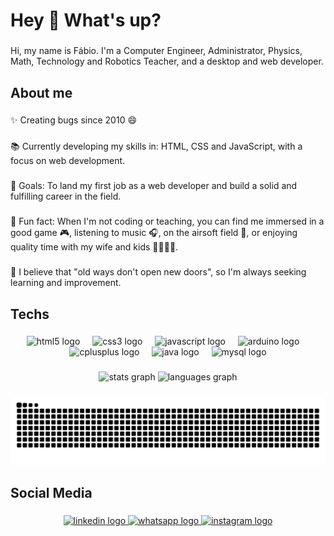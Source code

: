 <h1 align="left">Hey 👋 What's up?</h1>

###

<p align="left">Hi, my name is Fábio. I'm a Computer Engineer, Administrator, Physics, Math, Technology and Robotics Teacher, and a desktop and web developer.</p>

###

<h2 align="left">About me</h2>

###

<p align="left">✨ Creating bugs since 2010 😄</p>

###

<p align="left">📚 Currently developing my skills in: HTML, CSS and JavaScript, with a focus on web development.</p>

###

<p align="left">🎯 Goals: To land my first job as a web developer and build a solid and fulfilling career in the field.</p>

###

<p align="left">🎲 Fun fact: When I'm not coding or teaching, you can find me immersed in a good game 🎮, listening to music 🎧, on the airsoft field 🎯, or enjoying quality time with my wife and kids 👨‍👩‍👧‍👦.</p>

###

<p align="left">🧭 I believe that "old ways don't open new doors", so I'm always seeking learning and improvement.</p>

###

<h2 align="left">Techs</h2>

###

<div align="center">
  <img src="https://cdn.jsdelivr.net/gh/devicons/devicon/icons/html5/html5-original.svg" height="40" alt="html5 logo"  />
  <img width="12" />
  <img src="https://cdn.jsdelivr.net/gh/devicons/devicon/icons/css3/css3-original.svg" height="40" alt="css3 logo"  />
  <img width="12" />
  <img src="https://skillicons.dev/icons?i=js" height="40" alt="javascript logo"  />
  <img width="12" />
  <img src="https://skillicons.dev/icons?i=arduino" height="40" alt="arduino logo"  />
  <img width="12" />
  <img src="https://cdn.jsdelivr.net/gh/devicons/devicon/icons/cplusplus/cplusplus-original.svg" height="40" alt="cplusplus logo"  />
  <img width="12" />
  <img src="https://skillicons.dev/icons?i=java" height="40" alt="java logo"  />
  <img width="12" />
  <img src="https://skillicons.dev/icons?i=mysql" height="40" alt="mysql logo"  />
</div>

###

<div align="center">
  <img src="https://github-readme-stats.vercel.app/api?username=fabionicola&hide_title=false&hide_rank=true&show_icons=true&include_all_commits=true&count_private=true&disable_animations=false&theme=dracula&locale=en&hide_border=false&order=1" height="140" alt="stats graph"  />
  <img src="https://github-readme-stats.vercel.app/api/top-langs?username=fabionicola&locale=en&hide_title=false&layout=compact&card_width=320&langs_count=4&theme=dracula&hide_border=false&order=2" height="120" alt="languages graph"  />
</div>

###

<img src="https://raw.githubusercontent.com/fabionicola/fabionicola/output/snake.svg" alt="Snake animation" />

###

<h2 align="left">Social Media</h2>

###

<div align="center">
  <a href="https://www.linkedin.com/in/fabionicola/" target="_blank">
    <img src="https://img.shields.io/static/v1?message=LinkedIn&logo=linkedin&label=&color=0077B5&logoColor=white&labelColor=&style=for-the-badge" height="40" alt="linkedin logo"  />
  </a>
  <a href="https://wa.me/5516997817390" target="_blank">
    <img src="https://img.shields.io/static/v1?message=Whatsapp&logo=whatsapp&label=&color=25D366&logoColor=white&labelColor=&style=for-the-badge" height="40" alt="whatsapp logo"  />
  </a>
  <a href="https://www.instagram.com/fabaonicolas/profilecard/?igsh=MTN4YWZrejNtMzBqOA==" target="_blank">
    <img src="https://img.shields.io/static/v1?message=Instagram&logo=instagram&label=&color=E4405F&logoColor=white&labelColor=&style=for-the-badge" height="40" alt="instagram logo"  />
  </a>
</div>

###
